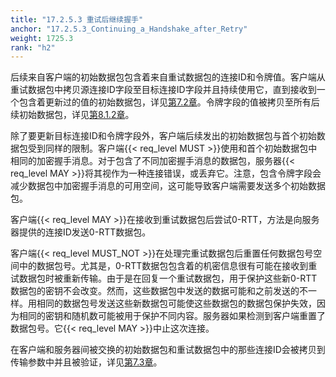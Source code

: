 ```yaml
---
title: "17.2.5.3 重试后继续握手"
anchor: "17.2.5.3_Continuing_a_Handshake_after_Retry"
weight: 1725.3
rank: "h2"
---
```


后续来自客户端的初始数据包包含着来自重试数据包的连接ID和令牌值。客户端从重试数据包中拷贝源连接ID字段至目标连接ID字段并且持续使用它，直到接收到一个包含着更新过的值的初始数据包，详见[第7.2章]()。令牌字段的值被拷贝至所有后续初始数据包，详见[第8.1.2章]()。

除了要更新目标连接ID和令牌字段外，客户端后续发出的初始数据包与首个初始数据包受到同样的限制。客户端{{< req_level MUST >}}使用和首个初始数据包中相同的加密握手消息。对于包含了不同加密握手消息的数据包，服务器{{< req_level MAY >}}将其视作为一种连接错误，或丢弃它。注意，包含令牌字段会减少数据包中加密握手消息的可用空间，这可能导致客户端需要发送多个初始数据包。

客户端{{< req_level MAY >}}在接收到重试数据包后尝试0-RTT，方法是向服务器提供的连接ID发送0-RTT数据包。

客户端{{< req_level MUST_NOT >}}在处理完重试数据包后重置任何数据包号空间中的数据包号。尤其是，0-RTT数据包包含着的机密信息很有可能在接收到重试数据包时被重新传输。由于是在回复一个重试数据包，用于保护这些新0-RTT数据包的密钥不会改变。然而，这些数据包中发送的数据可能和之前发送的不一样。用相同的数据包号发送这些新数据包可能使这些数据包的数据包保护失效，因为相同的密钥和随机数可能被用于保护不同内容。服务器如果检测到客户端重置了数据包号。它{{< req_level MAY >}}中止这次连接。

在客户端和服务器间被交换的初始数据包和重试数据包中的那些连接ID会被拷贝到传输参数中并且被验证，详见[第7.3章]()。
